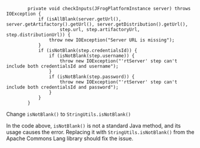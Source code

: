 ```
        private void checkInputs(JFrogPlatformInstance server) throws IOException {
            if (isAllBlank(server.getUrl(), server.getArtifactory().getUrl(), server.getDistribution().getUrl(),
                    step.url, step.artifactoryUrl, step.distributionUrl)) {
                throw new IOException("Server URL is missing");
            }
            if (isNotBlank(step.credentialsId)) {
                if (isNotBlank(step.username)) {
                    throw new IOException("'rtServer' step can't include both credentialsId and username");
                }
                if (isNotBlank(step.password)) {
                    throw new IOException("'rtServer' step can't include both credentialsId and password");
                }
            }
        }
```

Change `isNotBlank()` to `StringUtils.isNotBlank()`

In the code above, `isNotBlank()` is not a standard Java method, and its usage causes the error. Replacing it with `StringUtils.isNotBlank()` from the Apache Commons Lang library should fix the issue.